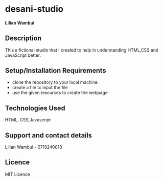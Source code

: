 # desani-studio
#### Lilian Wambui
#### 
## Description
This a fictional studio that I created to help in understanding HTML,CSS and JavaScript better. 
## Setup/Installation Requirements
* clone the repository to your local machine.
* create a file to input the file
* use the given resources to create the webpage
## Technologies Used
HTML, CSS,Javascript
## Support and contact details
Lilian Wambui - 0718240818
## Licence
MIT Licence
  

